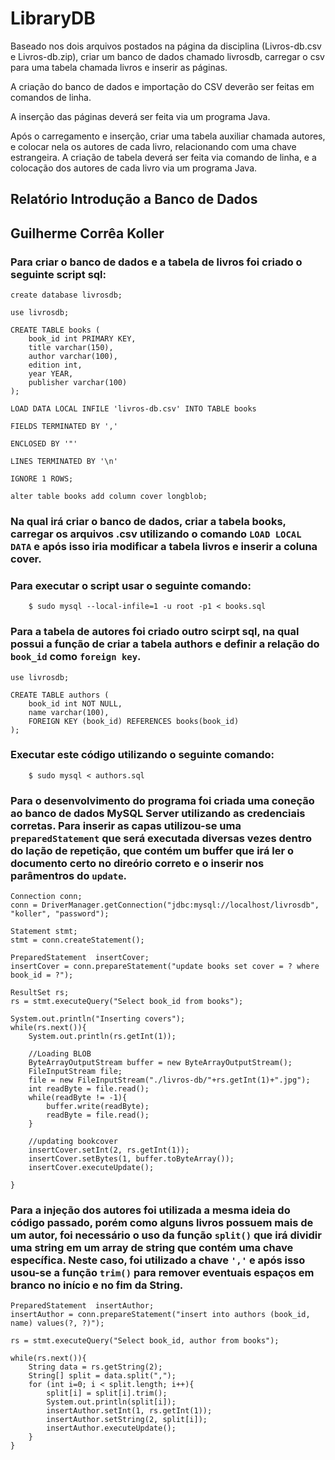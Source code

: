 # LibraryDB

Baseado nos dois arquivos postados na página da disciplina (Livros-db.csv e Livros-db.zip), criar um banco de dados chamado livrosdb, carregar o csv para uma tabela chamada livros e inserir as páginas.

A criação do banco de dados e importação do CSV deverão ser feitas em comandos de linha.

A inserção das páginas deverá ser feita via um programa Java.

Após o carregamento e inserção, criar uma tabela auxiliar chamada autores, e colocar nela os autores de cada livro, relacionando com uma chave estrangeira. A criação de tabela deverá ser feita via comando de linha, e a colocação dos autores de cada livro via um programa Java.

## Relatório Introdução a Banco de Dados
## Guilherme Corrêa Koller
### Para criar o banco de dados e a tabela de livros foi criado o seguinte script sql:

```code
create database livrosdb;

use livrosdb;

CREATE TABLE books (
	book_id int PRIMARY KEY, 
	title varchar(150), 
	author varchar(100),
	edition int,
	year YEAR,
	publisher varchar(100)
);

LOAD DATA LOCAL INFILE 'livros-db.csv' INTO TABLE books

FIELDS TERMINATED BY ','

ENCLOSED BY '"'

LINES TERMINATED BY '\n'

IGNORE 1 ROWS;

alter table books add column cover longblob;
```

### Na qual irá criar o banco de dados, criar a tabela books, carregar os arquivos .csv utilizando o comando `LOAD LOCAL DATA` e após isso iria modificar a tabela livros e inserir a coluna cover.

### Para executar o script usar o seguinte comando:
```terminal
	$ sudo mysql --local-infile=1 -u root -p1 < books.sql
```

### Para a tabela de autores foi criado outro scirpt sql, na qual possui a função de criar a tabela authors e definir a relação do `book_id` como `foreign key`.
```code
use livrosdb;

CREATE TABLE authors (
	book_id int NOT NULL,
	name varchar(100),
	FOREIGN KEY (book_id) REFERENCES books(book_id)
);
```
### Executar este código utilizando o seguinte comando:
```terminal
	$ sudo mysql < authors.sql
```

### Para o desenvolvimento do programa foi criada uma coneção ao banco de dados MySQL Server utilizando as credenciais corretas. Para inserir as capas utilizou-se uma `preparedStatement` que será executada diversas vezes dentro do lação de repetição, que contém um buffer que irá ler o documento certo no direório correto e o inserir nos parâmentros do `update`.

```code
Connection conn;
conn = DriverManager.getConnection("jdbc:mysql://localhost/livrosdb", "koller", "password");

Statement stmt;
stmt = conn.createStatement();

PreparedStatement  insertCover;
insertCover = conn.prepareStatement("update books set cover = ? where book_id = ?");

ResultSet rs;
rs = stmt.executeQuery("Select book_id from books");

System.out.println("Inserting covers");
while(rs.next()){
    System.out.println(rs.getInt(1));
    
    //Loading BLOB
    ByteArrayOutputStream buffer = new ByteArrayOutputStream();
    FileInputStream file;
    file = new FileInputStream("./livros-db/"+rs.getInt(1)+".jpg");
    int readByte = file.read();
    while(readByte != -1){
        buffer.write(readByte);
        readByte = file.read();
    }
    
    //updating bookcover
    insertCover.setInt(2, rs.getInt(1));
    insertCover.setBytes(1, buffer.toByteArray());
    insertCover.executeUpdate();
    
}
```
### Para a injeção dos autores foi utilizada a mesma ideia do código passado, porém como alguns livros possuem mais de um autor, foi necessário o uso da função `split()` que irá dividir uma string em um array de string que contém uma chave específica. Neste caso, foi utilizado a chave `','` e após isso usou-se a função `trim()` para remover eventuais espaços em branco no início e no fim da String.
```code
PreparedStatement  insertAuthor;
insertAuthor = conn.prepareStatement("insert into authors (book_id, name) values(?, ?)");

rs = stmt.executeQuery("Select book_id, author from books");

while(rs.next()){                
    String data = rs.getString(2);
    String[] split = data.split(",");
    for (int i=0; i < split.length; i++){
        split[i] = split[i].trim();
        System.out.println(split[i]);
        insertAuthor.setInt(1, rs.getInt(1));
        insertAuthor.setString(2, split[i]);
        insertAuthor.executeUpdate();
    }    
}
```
